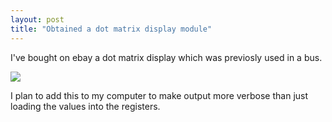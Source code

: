 ```yaml
---
layout: post
title: "Obtained a dot matrix display module"
---
```



I've bought on ebay a dot matrix display which was previosly used in a bus.

![](/Relay/Photos/DotMatrix.jpg)

I plan to add this to my computer to make output more verbose than just loading the values into the registers.

